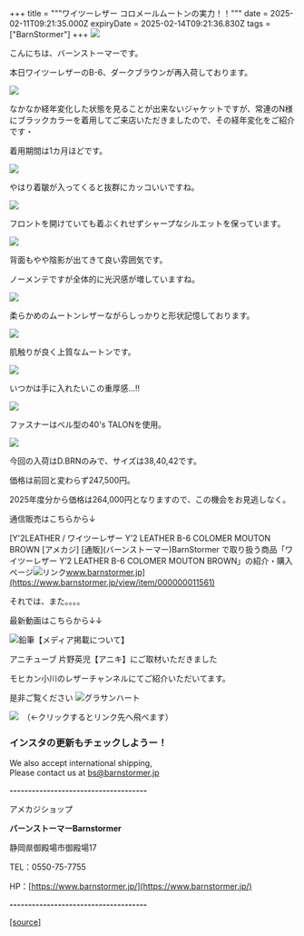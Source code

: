 +++
title = """ワイツーレザー コロメールムートンの実力！！"""
date = 2025-02-11T09:21:35.000Z
expiryDate = 2025-02-14T09:21:36.830Z
tags = ["BarnStormer"]
+++
[![](https://stat.ameba.jp/user_images/20231023/16/barnstormer-go/b2/03/p/o0420015015354743273.png)](https://ameblo.jp/barnstormer-go/entry-12825670498.html)

こんにちは、バーンストーマーです。

本日ワイツーレザーのB-6、ダークブラウンが再入荷しております。

[![](https://stat.ameba.jp/user_images/20250211/17/barnstormer-go/ca/88/j/o0466070015543099928.jpg)](https://stat.ameba.jp/user_images/20250211/17/barnstormer-go/ca/88/j/o0466070015543099928.jpg)

なかなか経年変化した状態を見ることが出来ないジャケットですが、常連のN様にブラックカラーを着用してご来店いただきましたので、その経年変化をご紹介です・

着用期間は1カ月ほどです。

[![](https://stat.ameba.jp/user_images/20250211/15/barnstormer-go/ea/df/j/o0466070015543052613.jpg)](https://stat.ameba.jp/user_images/20250211/15/barnstormer-go/ea/df/j/o0466070015543052613.jpg)

やはり着皺が入ってくると抜群にカッコいいですね。

[![](https://stat.ameba.jp/user_images/20250211/15/barnstormer-go/72/bc/j/o0466070015543052614.jpg)](https://stat.ameba.jp/user_images/20250211/15/barnstormer-go/72/bc/j/o0466070015543052614.jpg)

フロントを開けていても着ぶくれせずシャープなシルエットを保っています。

[![](https://stat.ameba.jp/user_images/20250211/15/barnstormer-go/ed/df/j/o0466070015543052615.jpg)](https://stat.ameba.jp/user_images/20250211/15/barnstormer-go/ed/df/j/o0466070015543052615.jpg)

背面もやや陰影が出てきて良い雰囲気です。

ノーメンテですが全体的に光沢感が増していますね。

[![](https://stat.ameba.jp/user_images/20250211/15/barnstormer-go/a1/18/j/o0466070015543052616.jpg)](https://stat.ameba.jp/user_images/20250211/15/barnstormer-go/a1/18/j/o0466070015543052616.jpg)

柔らかめのムートンレザーながらしっかりと形状記憶しております。

[![](https://stat.ameba.jp/user_images/20250211/15/barnstormer-go/b7/f1/j/o0700046615543052618.jpg)](https://stat.ameba.jp/user_images/20250211/15/barnstormer-go/b7/f1/j/o0700046615543052618.jpg)

肌触りが良く上質なムートンです。

[![](https://stat.ameba.jp/user_images/20250211/15/barnstormer-go/8e/ae/j/o0700046615543052620.jpg)](https://stat.ameba.jp/user_images/20250211/15/barnstormer-go/8e/ae/j/o0700046615543052620.jpg)

いつかは手に入れたいこの重厚感...!!

[![](https://stat.ameba.jp/user_images/20250211/15/barnstormer-go/5a/a1/j/o0700046615543052623.jpg)](https://stat.ameba.jp/user_images/20250211/15/barnstormer-go/5a/a1/j/o0700046615543052623.jpg)

ファスナーはベル型の40's TALONを使用。

[![](https://stat.ameba.jp/user_images/20250211/15/barnstormer-go/09/8a/j/o0466070015543052622.jpg)](https://stat.ameba.jp/user_images/20250211/15/barnstormer-go/09/8a/j/o0466070015543052622.jpg)

今回の入荷はD.BRNのみで、サイズは38,40,42です。

価格は前回と変わらず247,500円。

2025年度分から価格は264,000円となりますので、この機会をお見逃しなく。

通信販売はこちらから↓

[Y'2LEATHER / ワイツーレザー Y’2 LEATHER B-6 COLOMER MOUTON BROWN \[アメカジ\] \[通販\](バーンストーマー)BarnStormer で取り扱う商品「ワイツーレザー Y’2 LEATHER B-6 COLOMER MOUTON BROWN」の紹介・購入ページ![リンク](https://c.stat100.ameba.jp/ameblo/symbols/v3.20.0/svg/gray/editor_link.svg)www.barnstormer.jp](https://www.barnstormer.jp/view/item/000000011561)

それでは、また。。。。

最新動画はこちらから↓↓

![鉛筆](https://stat100.ameba.jp/blog/ucs/img/char/char3/519.png)【メディア掲載について】

アニチューブ 片野英児【アニキ】にご取材いただきました

モヒカン小川のレザーチャンネルにてご紹介いただいてます。

是非ご覧ください ![グラサンハート](https://stat100.ameba.jp/blog/ucs/img/char/char3/148.png)

[![](https://stat.ameba.jp/user_images/20230412/16/barnstormer-go/6a/23/p/o0108010815269242493.png)](https://www.instagram.com/barnstormer_daily/)　（←クリックするとリンク先へ飛べます）

### インスタの更新もチェックしようー！

We also accept international shipping,  
Please contact us at bs@barnstormer.jp

**\-------------------------------------**

アメカジショップ

**バーンストーマーBarnstormer**

静岡県御殿場市御殿場17

TEL：0550-75-7755

HP：[https://www.barnstormer.jp/](https://www.barnstormer.jp/)

**\-------------------------------------**

[[source]](https://ameblo.jp/barnstormer-go/entry-12886028987.html)
